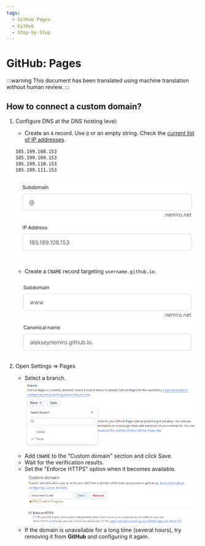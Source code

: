 ```yaml
---
tags:
  - GitHub Pages
  - GitHub
  - Step-by-Step
---
```


# GitHub: Pages

:::warning
This document has been translated using machine translation without human review.
:::

## How to connect a custom domain?

1. Configure DNS at the DNS hosting level:
   * Create an `A` record. Use `@` or an empty string. Check the [current list of IP addresses](https://docs.github.com/ru/pages/configuring-a-custom-domain-for-your-github-pages-site/managing-a-custom-domain-for-your-github-pages-site#configuring-an-apex-domain).

    ```plain
    185.199.108.153
    185.199.109.153
    185.199.110.153
    185.199.111.153
    ```

    ![Example of 'A' record](assets/dns-a-record-example.png)

    * Create a `CNAME` record targeting `username.github.io`.

    ![Example of 'CNAME' record](assets/dns-cname-record-example.png)

2. Open Settings => Pages
   * Select a branch.
     ![Branch selection](assets/github-pages-select-branch.png)
   * Add `CNAME` to the "Custom domain" section and click Save.
   * Wait for the verification results.
   * Set the "Enforce HTTPS" option when it becomes available.
     ![Custom domain](assets/github-pages-custom-domain.png)
   * If the domain is unavailable for a long time (several hours), try removing it from **GitHub** and configuring it again.
